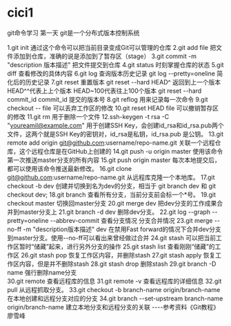 # cici1
git命令学习 第一天
git是一个分布式版本控制系统

1.git init
  通过这个命令可以把当前目录变成Git可以管理的仓库
2.git add file
  把文件添加到仓库，准确的说是添加到了暂存区（stage）
3.git commit -m "description 版本描述"
  把文件提交到仓库
4.git status
  时刻掌握仓库的状态
5.git diff
  查看修改的具体内容
6.git log 
  查询版本历史记录
  git log --pretty=oneline
  简化后的历史记录
7.git reset
  重置版本
  git reset --hard HEAD^
  返回到上一个版本   
  HEAD^^代表上上个版本  HEAD~100代表往上100个版本
  git reset --hard commit_id
  commit_id 提交的版本号
8.git reflog
  用来记录每一次命令
9.git checkout -- file
  可以丢弃工作区的修改
10.git reset HEAD file
  可以撤销暂存区的修改
11.git rm 
  用于删除一个文件
12.ssh-keygen -t rsa -C "youreamil@example.com"
  用于创建SSH Key，会创建id_rsa和id_rsa.pub两个文件，这两个就是SSH Key的密钥对，id_rsa是私钥，id_rsa.pub
  是公钥。
13.git remote add origin git@github.com:username/repo-name.git
  关联一个远程仓库，这个远程仓库是在GitHub上创建的
14.git push -u origin master
  使用该命令第一次推送master分支的所有内容
15.git push origin master
  每次本地提交后，都可以使用该命令推送最新修改。
16.git clone git@github.com:username/repo-name.git
  从远程库克隆一个本地库。
17.git checkout -b dev
  创建并切换到名为dev的分支，相当于 git branch dev 和 git checkout dev;
18.git branch
  查看所有分支，当前分支前会标一个*号。
19.git checkout master
  切换回master分支
20.git merge dev
  把dev分支的工作成果合并到master分支上
21.git branch -d dev
  删除dev分支。
22.git log --graph --pretty=oneline --abbrev-commit
  查看分支情况 分支合并情况
23.git merge --no-ff -m "description版本描述" dev
  在禁用Fast forward的情况下合并dev分支到master分支。使用--no-ff可以看出来曾经做过合并
24.git stash
  可以把当前工作区暂时“储藏”起来，进行另外分支的操作
25.git stash list
  查看刚刚“储藏”的工作区
26.git stash pop 
  恢复工作区内容，并删除stash
27.git stash apply
  恢复工作区内容，但是并不删除stash
28.git stash drop
  删除stash
29.git branch -D name
  强行删除name分支  
30.git remote
  查看远程库的信息
31.git remote -v
  查看远程库的详细信息
32.git pull
  从远程抓取分支。
33.git checkout -b branch-name origin/branch-name
  在本地创建和远程分支对应的分支
34.git branch --set-upstream branch-name origin/branch-name
  建立本地分支和远程分支的关联
                                                                                                   ----参考资料《Git教程》廖雪峰
